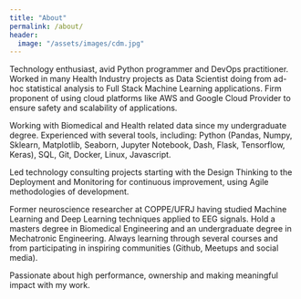 ```yaml
---
title: "About"
permalink: /about/
header: 
  image: "/assets/images/cdm.jpg"
---
```


Technology enthusiast, avid Python programmer and DevOps practitioner. Worked in many Health Industry projects as Data Scientist doing from ad-hoc statistical analysis to Full Stack Machine Learning applications. Firm proponent of using cloud platforms like AWS and Google Cloud Provider to ensure safety and scalability of applications. 

Working with Biomedical and Health related data since my undergraduate degree. Experienced with several tools, including:
Python (Pandas, Numpy, Sklearn, Matplotlib, Seaborn, Jupyter Notebook, Dash, Flask, Tensorflow, Keras), SQL, Git, Docker, Linux, Javascript. 

Led technology consulting projects starting with the Design Thinking to the Deployment and Monitoring for continuous improvement, using Agile methodologies of development. 

Former neuroscience researcher at COPPE/UFRJ having studied Machine Learning and Deep Learning techniques applied to EEG signals. Hold a masters degree in Biomedical Engineering and an undergraduate degree in Mechatronic Engineering. Always learning through several courses and from participating in inspiring communities (Github, Meetups and social media). 

Passionate about high performance, ownership and making meaningful impact with my work.

